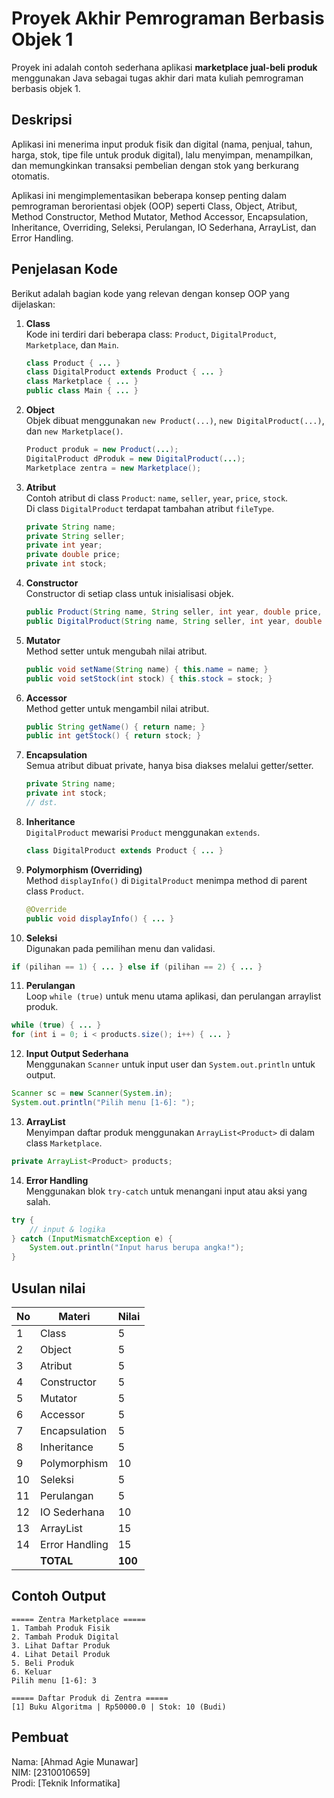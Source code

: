 # Proyek Akhir Pemrograman Berbasis Objek 1

Proyek ini adalah contoh sederhana aplikasi **marketplace jual-beli produk** menggunakan Java sebagai tugas akhir dari mata kuliah pemrograman berbasis objek 1.

## Deskripsi

Aplikasi ini menerima input produk fisik dan digital (nama, penjual, tahun, harga, stok, tipe file untuk produk digital), lalu menyimpan, menampilkan, dan memungkinkan transaksi pembelian dengan stok yang berkurang otomatis.

Aplikasi ini mengimplementasikan beberapa konsep penting dalam pemrograman berorientasi objek (OOP) seperti Class, Object, Atribut, Method Constructor, Method Mutator, Method Accessor, Encapsulation, Inheritance, Overriding, Seleksi, Perulangan, IO Sederhana, ArrayList, dan Error Handling.

## Penjelasan Kode

Berikut adalah bagian kode yang relevan dengan konsep OOP yang dijelaskan:

1. **Class**\
   Kode ini terdiri dari beberapa class: `Product`, `DigitalProduct`, `Marketplace`, dan `Main`.

   ```java
   class Product { ... }
   class DigitalProduct extends Product { ... }
   class Marketplace { ... }
   public class Main { ... }
   ```

2. **Object**\
   Objek dibuat menggunakan `new Product(...)`, `new DigitalProduct(...)`, dan `new Marketplace()`.

   ```java
   Product produk = new Product(...);
   DigitalProduct dProduk = new DigitalProduct(...);
   Marketplace zentra = new Marketplace();
   ```

3. **Atribut**\
   Contoh atribut di class `Product`: `name`, `seller`, `year`, `price`, `stock`.\
   Di class `DigitalProduct` terdapat tambahan atribut `fileType`.

   ```java
   private String name;
   private String seller;
   private int year;
   private double price;
   private int stock;
   ```

4. **Constructor**\
   Constructor di setiap class untuk inisialisasi objek.

   ```java
   public Product(String name, String seller, int year, double price, int stock) { ... }
   public DigitalProduct(String name, String seller, int year, double price, int stock, String fileType) { ... }
   ```

5. **Mutator**\
   Method setter untuk mengubah nilai atribut.

   ```java
   public void setName(String name) { this.name = name; }
   public void setStock(int stock) { this.stock = stock; }
   ```

6. **Accessor**\
   Method getter untuk mengambil nilai atribut.

   ```java
   public String getName() { return name; }
   public int getStock() { return stock; }
   ```

7. **Encapsulation**\
   Semua atribut dibuat private, hanya bisa diakses melalui getter/setter.

   ```java
   private String name;
   private int stock;
   // dst.
   ```

8. **Inheritance**\
   `DigitalProduct` mewarisi `Product` menggunakan `extends`.

   ```java
   class DigitalProduct extends Product { ... }
   ```

9. **Polymorphism (Overriding)**\
   Method `displayInfo()` di `DigitalProduct` menimpa method di parent class `Product`.

   ```java
   @Override
   public void displayInfo() { ... }
   ```

10. **Seleksi**\
    Digunakan pada pemilihan menu dan validasi.

```java
if (pilihan == 1) { ... } else if (pilihan == 2) { ... }
```

11. **Perulangan**\
    Loop `while (true)` untuk menu utama aplikasi, dan perulangan arraylist produk.

```java
while (true) { ... }
for (int i = 0; i < products.size(); i++) { ... }
```

12. **Input Output Sederhana**\
    Menggunakan `Scanner` untuk input user dan `System.out.println` untuk output.

```java
Scanner sc = new Scanner(System.in);
System.out.println("Pilih menu [1-6]: ");
```

13. **ArrayList**\
    Menyimpan daftar produk menggunakan `ArrayList<Product>` di dalam class `Marketplace`.

```java
private ArrayList<Product> products;
```

14. **Error Handling**\
    Menggunakan blok `try-catch` untuk menangani input atau aksi yang salah.

```java
try {
    // input & logika
} catch (InputMismatchException e) {
    System.out.println("Input harus berupa angka!");
}
```

## Usulan nilai

| No | Materi         | Nilai   |
| -- | -------------- | ------- |
| 1  | Class          | 5       |
| 2  | Object         | 5       |
| 3  | Atribut        | 5       |
| 4  | Constructor    | 5       |
| 5  | Mutator        | 5       |
| 6  | Accessor       | 5       |
| 7  | Encapsulation  | 5       |
| 8  | Inheritance    | 5       |
| 9  | Polymorphism   | 10      |
| 10 | Seleksi        | 5       |
| 11 | Perulangan     | 5       |
| 12 | IO Sederhana   | 10      |
| 13 | ArrayList      | 15      |
| 14 | Error Handling | 15      |
|    | **TOTAL**      | **100** |

## Contoh Output

```
===== Zentra Marketplace =====
1. Tambah Produk Fisik
2. Tambah Produk Digital
3. Lihat Daftar Produk
4. Lihat Detail Produk
5. Beli Produk
6. Keluar
Pilih menu [1-6]: 3

===== Daftar Produk di Zentra =====
[1] Buku Algoritma | Rp50000.0 | Stok: 10 (Budi)
```

## Pembuat

Nama: [Ahmad Agie Munawar]\
NIM: [2310010659]\
Prodi: [Teknik Informatika]

